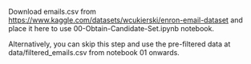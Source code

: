 Download emails.csv from https://www.kaggle.com/datasets/wcukierski/enron-email-dataset and place it here to use 00-Obtain-Candidate-Set.ipynb notebook.

Alternatively, you can skip this step and use the pre-filtered data at data/filtered_emails.csv from notebook 01 onwards.